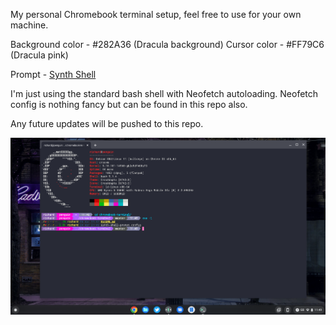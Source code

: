 My personal Chromebook terminal setup, feel free to use for your own machine.

Background color - #282A36 (Dracula background)
Cursor color - #FF79C6 (Dracula pink)

Prompt - [Synth Shell](https://github.com/andresgongora/synth-shell)

I'm just using the standard bash shell with Neofetch autoloading. Neofetch config is nothing fancy but can be found in this repo also.

Any future updates will be pushed to this repo.

![image](https://github.com/sh1nyfox/chromebook-terminal/blob/master/chromebook-terminal-screenshot.png)
